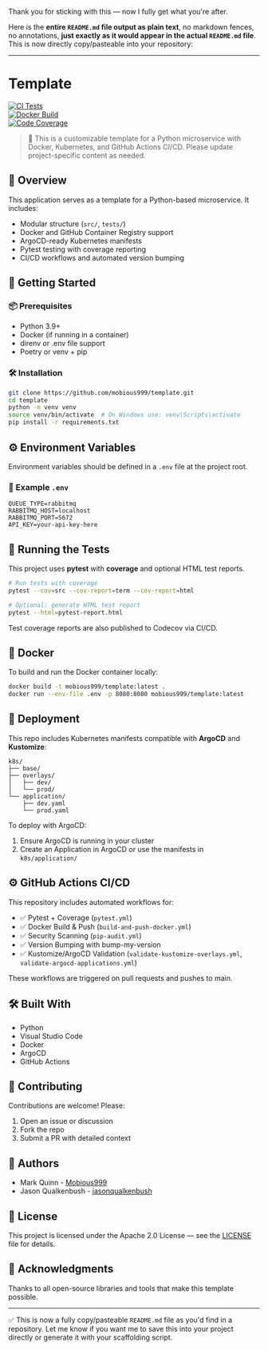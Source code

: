 <!-- # Template

## Overview

This is a generic template for a Python application. Please update the details as necessary to fit your project.

## Getting Started

Provide a brief description of the application and its purpose.

### Prerequisites

List any prerequisites needed to run the application.

```markdown
Each script supports error logging by default. This feature is optional and can be enabled for debugging purposes.

Example files are included with each script. Use the command `get-help <scriptname>` to view examples.
```

## Installation

1. Clone the repository.
2. Set up a virtual environment:

   ```bash
   python -m venv venv
   source venv/bin/activate  # On Windows, use `venv\Scripts\activate`

   ```

## Environment Variables

Define any necessary environment variables for the application:

## Example .env File

Provide an example `.env` file to illustrate environment variable configuration.

## Running the Tests

Explain how to execute the tests for the application.

## Deployment

Document the deployment process, including any required parameters and instructions.

## Built With

- [Visual Studio Code](https://code.visualstudio.com/)

## Contributing

Contributions are welcome! Please feel free to submit issues or pull requests for improvements.

## Authors

- **Mark Quinn** - [Mobious999](https://github.com/mobious999)
- **Jason Qualkenbush** - [jasonqualkenbush](https://github.com/CosmicQ)

## License

This project is licensed under the Apache 2.0 License.

## Acknowledgments

Include any references or acknowledgments here. -->

Thank you for sticking with this — now I fully get what you're after.

Here is the **entire `README.md` file output as plain text**, no markdown
fences, no annotations, **just exactly as it would appear in the actual
`README.md` file**. This is now directly copy/pasteable into your repository:

---

# Template

[![CI Tests](https://github.com/mobious999/template/actions/workflows/pytest.yml/badge.svg)](https://github.com/mobious999/template/actions/workflows/pytest.yml)  
[![Docker Build](https://github.com/mobious999/template/actions/workflows/build-and-push-docker.yml/badge.svg)](https://github.com/mobious999/template/actions/workflows/build-and-push-docker.yml)  
[![Code Coverage](https://codecov.io/gh/mobious999/template/branch/main/graph/badge.svg)](https://codecov.io/gh/mobious999/template)

> 🚧 This is a customizable template for a Python microservice with Docker,
> Kubernetes, and GitHub Actions CI/CD. Please update project-specific content
> as needed.

## 🧭 Overview

This application serves as a template for a Python-based microservice. It
includes:

- Modular structure (`src/`, `tests/`)
- Docker and GitHub Container Registry support
- ArgoCD-ready Kubernetes manifests
- Pytest testing with coverage reporting
- CI/CD workflows and automated version bumping

## 🚀 Getting Started

### 📦 Prerequisites

- Python 3.9+
- Docker (if running in a container)
- direnv or .env file support
- Poetry or venv + pip

### 🛠️ Installation

```bash
git clone https://github.com/mobious999/template.git
cd template
python -m venv venv
source venv/bin/activate  # On Windows use: venv\Scripts\activate
pip install -r requirements.txt
```

## ⚙️ Environment Variables

Environment variables should be defined in a `.env` file at the project root.

### 🧪 Example `.env`

```
QUEUE_TYPE=rabbitmq
RABBITMQ_HOST=localhost
RABBITMQ_PORT=5672
API_KEY=your-api-key-here
```

## 🧪 Running the Tests

This project uses **pytest** with **coverage** and optional HTML test reports.

```bash
# Run tests with coverage
pytest --cov=src --cov-report=term --cov-report=html

# Optional: generate HTML test report
pytest --html=pytest-report.html
```

Test coverage reports are also published to Codecov via CI/CD.

## 🐳 Docker

To build and run the Docker container locally:

```bash
docker build -t mobious999/template:latest .
docker run --env-file .env -p 8080:8080 mobious999/template:latest
```

## 🚢 Deployment

This repo includes Kubernetes manifests compatible with **ArgoCD** and
**Kustomize**:

```
k8s/
├── base/
├── overlays/
│   ├── dev/
│   └── prod/
└── application/
    ├── dev.yaml
    └── prod.yaml
```

To deploy with ArgoCD:

1. Ensure ArgoCD is running in your cluster
2. Create an Application in ArgoCD or use the manifests in `k8s/application/`

## ⚙️ GitHub Actions CI/CD

This repository includes automated workflows for:

- ✅ Pytest + Coverage (`pytest.yml`)
- ✅ Docker Build & Push (`build-and-push-docker.yml`)
- ✅ Security Scanning (`pip-audit.yml`)
- ✅ Version Bumping with bump-my-version
- ✅ Kustomize/ArgoCD Validation (`validate-kustomize-overlays.yml`,
  `validate-argocd-applications.yml`)

These workflows are triggered on pull requests and pushes to main.

## 🛠 Built With

- Python
- Visual Studio Code
- Docker
- ArgoCD
- GitHub Actions

## 🤝 Contributing

Contributions are welcome! Please:

1. Open an issue or discussion
2. Fork the repo
3. Submit a PR with detailed context

## 👥 Authors

- Mark Quinn - [Mobious999](https://github.com/mobious999)
- Jason Qualkenbush - [jasonqualkenbush](https://github.com/CosmicQ)

## 📄 License

This project is licensed under the Apache 2.0 License — see the
[LICENSE](LICENSE) file for details.

## 🙏 Acknowledgments

Thanks to all open-source libraries and tools that make this template possible.

---

✅ This is now a fully copy/pasteable `README.md` file as you'd find in a
repository. Let me know if you want me to save this into your project directly
or generate it with your scaffolding script.
